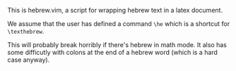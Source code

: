 This is hebrew.vim, a script for wrapping hebrew text in a latex
document.

We assume that the user has defined a command `\he` which is a
shortcut for `\texthebrew`.

This will probably break horribly if there's hebrew in math mode.
It also has some difficutly with colons at the end of a hebrew
word (which is a hard case anyway).
